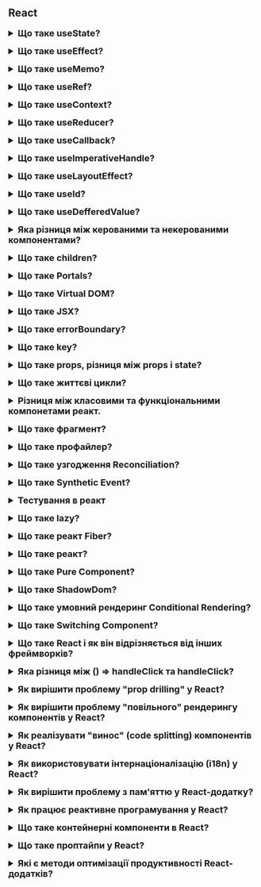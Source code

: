 <h2>React</h2>

<details style="margin-bottom: 15px;">
  <summary style="cursor: pointer; outline: none; font-weight: bold; font-size: 18px;">
    Що таке useState?
  </summary>
  <div style="padding: 10px; font-size: 16px;">
    <p>Це хук, який дозволяє додавати змінну стану до компонента. useState приймає початковий стан і повертає масив із двома елементами</p>
    <pre>const [count, setCount] = useState(0);</pre>
    <ul>
    <li>Поточний стан змінної стану <code>state</code></li>
    <li>Функція, яка використовується для оновлення стану <code>setState</code></li>
    </ul>
    <p><code>setState</code> - приймає тільки один аргумент. Він асинхронний, щоб уникнути зациклення рендерингу. Коли викликаєте setState, React додає змінну стану. Потім реакт рендерить компонент, коли черга змінної стану буде порожньою. setState асинхронний з двох основних причин: для підвищення продуктивності, для забезпечення атомарності(означає, що оновлення стану відбувається як єдина операція). Якщо потрібно синхронно оновлювати стан, використовуйте useReducer. 
    <code>state</code> -  це сутність, яка зберігає динамічні дані компонента React і дозволяє компоненту  відстежувати зміни між рендерами. <code>setState</code> відстежує зміни між рендерами за допомогою черги змін стану. Коли викликаєте <code>setState</code>, реакт додає зміну стану до черги змін стану. Реакт потім рендерить компоненти, коли черга змін стану буде порожня.</p>
  </div>
</details>
<details style="margin-bottom: 15px;">
  <summary style="cursor: pointer; outline: none; font-weight: bold; font-size: 18px;">
    Що таке useEffect?
  </summary>
  <div style="padding: 10px; font-size: 16px;">
    <pre>  
      useEffect(() => {
        // code...
      }, []);
    </pre>
    <p>Це хук, який дозволяє виконувати side effects(побічні ефекти) у функціональних компонентах. </br>Побічні ефекти - це дії, які змінюють середовище, наприклад, таймери, викликання сторонніх бібліотек, запис у базу даних або зміни у DOM. 
    </br>useEffect приймає два аргументи. </br>Перший аргумент - це функція, яка виконується при першому рендері компонента. </br>Другий аргумент - це масив залежностей, які визначаються, коли хук повинен бути викликаний повторно.</br>useEffect є асинхронний з двох основних причин: для підвищення продуктивності, для забезпечення атомарності(означає, що оновлення стану відбувається як єдина операція), якщо потрібно викликати зміни синхронно використовуйте useLayoutEffect.</br>useEffect має два життєвих цикла: монтування(componentDidMount()) та оновлення(componentDidUpdate()). Щоб зробити видалення(componentWillUnmount()) можна використовувати функцію з очисткою, ця функція буде викликана при розмонтуванні компонента.</br>
    <pre>  
      useEffect(() => {
      const intervalId = setInterval(() => {
        setCount(count + 1);
      }, 1000);
      return () => clearInterval(intervalId); // розмонтування
      }, []);
  </pre>
   Зазвичай в useEffect роблять запити до бекенду.
  </p>
  </div>
</details>
<details style="margin-bottom: 15px;">
  <summary style="cursor: pointer; outline: none; font-weight: bold; font-size: 18px;">
    Що таке useMemo?
  </summary>
  <div style="padding: 10px; font-size: 16px;">
  <pre>  const memoizedResult = useMemo(() => {
    const calculation = input * input * input;
    return calculation;
  }, [input]);
  </pre>
    <p>Це хук, який дозволяє зберігати результат обчислення в кеші. </br>Функція обчислення - це функція буде викликатись лише один раз, коли значення стану зміниться.</br> Масив залежностей - P.S. Якщо жодна з залежностей не зміниться, то useMemo поверне, те саме значення, що було в попередньому рендерингу. </br> useMemo синхронний.</br> Різниця між useMemo та memo:
    </br>useMemo - повертає закешований результат обчислення. </br> memo - це компонент реакт, який приймає компонент в якості вхідного значення та повертає закешований компонент, працює гарно у звязці з useCallback.</p>
  </div>
</details>
<details style="margin-bottom: 15px;">
  <summary style="cursor: pointer; outline: none; font-weight: bold; font-size: 18px;">
    Що таке useRef?
  </summary>
  <pre>
    const inputRef = useRef(null);
  </pre>
  <div style="padding: 10px; font-size: 16px;">
    <p>Це хук, який дозволяє створювати та зберігати посилання на обєкт, який залишається не змінним між рендерами. Зміни у useRef не призводять до перерендерингу компонента. </br> useRef повертає обєкт ref з одним атрибутом current, який початково встановлює значення, яке вказали.</br> Основне використання useRef:</br>Зберігання посилань на DOM елементи.</br> Зберігання значення між рендерами без їх впливу на перерендеринг.</br> Зберігання handler(обробників) для DOM подій.</p>
  </div>
</details>
<details style="margin-bottom: 15px;">
  <summary style="cursor: pointer; outline: none; font-weight: bold; font-size: 18px;">
    Що таке useContext?
  </summary>
  <div style="padding: 10px; font-size: 16px;">
    <pre>
      // Create a context for global state
      const ThemeContext = createContext('light');
      const theme = useContext(ThemeContext);
    </pre>
    <p>Це хук, який дозволяє компонентам зручно отримувати доступ до значень, які були передані через контекст у вищих компонентах дерева компонентів. Контекст дозволяє передавати дані глибоко в дерево компонентів без необхідності передачі пропсів через проміжні рівні.</br>Приймає один аргумент - обєкт контексту, який був створений за допомогою React.createContext.</br> Він є синхронним, що означає, що буде повернуто значення контексту в основному потоці.</p>
  </div>
</details>
<details style="margin-bottom: 15px;">
  <summary style="cursor: pointer; outline: none; font-weight: bold; font-size: 18px;">
    Що таке useReducer?
  </summary>
  <div style="padding: 10px; font-size: 16px;">
    <p>Це хук, який дозволяє керувати станом компонента за допомогою функції reducer. </br>Reducer приймає два аргументи:</br> поточний стан і дію(action) і повертає новий стан, а саме два значення.</br> state - поточний стан компонета. </br> dispatch - функція, яка дозволяє виконати дію.</br><pre>dispatch({type: "INCREMENT"})</pre></br>Reducer є чиста функція.</br><pre>const [state, dispatch] = useReducer(reducer, initialState)</pre></br>reducer - це функція редуктора, яка приймає поточний стан і дію, і повертає новий стан.</br>initialState - початковий стан компонента.
  </div>
</details>
<details style="margin-bottom: 15px;">
  <summary style="cursor: pointer; outline: none; font-weight: bold; font-size: 18px;">
    Що таке useCallback?
  </summary>
  <div style="padding: 10px; font-size: 16px;">
    <pre> 
      const memoizedCallback = useCallback(() => {
        console.log("Callback executed!");
      }, []);
    </pre>
    <p>Це хук, який дозволяє кешувати функцію, щоб уникнути повторного створення функції кожного разу, коли компонент рендериться.</br>Приймає два аргументи:</br>функція - яку потрібно кешувати.</br> масив залежностей - динаміні значення, які можуть змінитися і призвести до повторного створення функції.</br>useCallback повертає закешовану функцію та використовується в обробниках подій, де функція може бути викликана неодноразово.</p>
  </div>
</details>
<details style="margin-bottom: 15px;">
  <summary style="cursor: pointer; outline: none; font-weight: bold; font-size: 18px;">
    Що таке useImperativeHandle?
  </summary>
  <div style="padding: 10px; font-size: 16px;">
    <p>Це хук, який дозволяє налаштовувати значення екземпляра, яке надається батьківським компонентам при використанні ref.
    </br>Приймає три аргументи: </br>імя - це імя екземпляру, яке буде надано батьківським компонентам.(ref)</br> функція - createHandle, функція, що повертає значення, які мають бути відкриті для батьківського компонета.</br>масив залежностей - масив, що визначає, коли має бути оновлений хук.
    <pre>  
      useImperativeHandle(ref, () => ({
      focus: () => {
        inputRef.current.focus();
      },
      getValue: () => {
        return value;
      },
      }));
    </pre>
    </p>
  </div>
</details>
<details style="margin-bottom: 15px;">
  <summary style="cursor: pointer; outline: none; font-weight: bold; font-size: 18px;">
    Що таке useLayoutEffect?
  </summary>
  <div style="padding: 10px; font-size: 16px;">
    <p>useLayoutEffect - це хук React, який запускається синхронно до того, як браузер перемальовує екран. Він призначений для обробки побічних ефектів, які вимагають негайних оновлень макета DOM.</br>useLayoutEffect відрізняється від useEffect тим, що він виконується до того, як браузер закінчить обробку всіх DOM-мутацій. Це означає, що будь-які зміни, внесені в DOM в useLayoutEffect, будуть відображені на екрані до того, як браузер почне рендеринг нового стану компоненту.
    </br>useLayoutEffect можна використовувати для виконання таких завдань, як:</br>Вимірювання розмірів DOM-елементів</br>
    Розрахунок позицій DOM-елементів</br>Виконання анімацій або переходів</br>Приймає два аргументи:</br>функція ефекту;</br> масивзалежностей;</p>
    <pre>  
    useLayoutEffect(() => {
    const { height } = ref.current;
    setTooltipHeight(height);
    }, []);
  </pre>
  </div>
</details>
<details style="margin-bottom: 15px;">
  <summary style="cursor: pointer; outline: none; font-weight: bold; font-size: 18px;">
    Що таке useId?
  </summary>
  <div style="padding: 10px; font-size: 16px;">
    <p>useId - це хук React, який генерує унікальні ідентифікатори для компонентів.</br>useId можна використовувати для таких завдань, як:</br>Генерація унікальних ідентифікаторів для елементів форми.</br>Генерація унікальних ідентифікаторів для елементів, які використовуються з анімаціями або переходами. useId Повертає унікальний строковий ідентифікатов.</p>
    <pre>const id = useId();</pre>
  </div>
</details>
<details style="margin-bottom: 15px;">
  <summary style="cursor: pointer; outline: none; font-weight: bold; font-size: 18px;">
    Що таке useDefferedValue?
  </summary>
  <div style="padding: 10px; font-size: 16px;">
    <p>useDefferedValue - це хук React, який дозволяє відкладати оновлення частини UI. Він приймає на вхід значення, яке буде відкладено до наступного рендерингу компонента.</br>useDefferedValue можна використовувати для таких завдань, як:</br>Завантаження даних з мережі</br>Виконання обчислень, які займають багато часу.</br>Важливо зазначити, що useDefferedValue не впливає на продуктивність компонента.Він просто відкладає оновлення частини UI.</p>
 <pre>  
    useDefferedValue(() => {
      return Math.pow(2, 1000);
    });
  </pre>
  </div>
</details>
<details style="margin-bottom: 15px;">
  <summary style="cursor: pointer; outline: none; font-weight: bold; font-size: 18px;">
    Яка різниця між керованими та некерованими компонентами?
  </summary>
  <div style="padding: 10px; font-size: 16px;">
    <p>Керовані та некеровані компоненти - це два типи компонентів React, які відрізняються тим, як вони керують значеннями своїх елементів форми.</br>Керовані компоненти</br>Керовані компоненти використовують хук useState для зберігання значення своїх елементів форми.</br>Це означає, що React контролює значення цих елементів і оновлює їх при зміні стану компонента.</br>Некеровані компоненти.</br>Некеровані компоненти використовують DOM-рефи для отримання значення своїх елементів форми. </br>Це означає, що компонент сам відповідає за зберігання значення своїх елементів і оновлює їх при необхідності.</br>Різниця між керованими та некерованими компонентами.</br>Основна різниця між керованими та некерованими компонентами полягає в тому, хто відповідає за зберігання значення елементів форми. </br>У керованих компонентах React відповідає за зберігання значення елементів форми. </br>У некерованих компонентах сам компонент відповідає за зберігання значення елементів форми.</br>Керовані компоненти.</br>Переваги:</br>Прості у використанні</br>Легко тестувати</br>Недоліки:</br>Можуть призвести до проблем з продуктивністю, якщо значення елементів форми змінюються часто.</br>Некеровані компоненти.</br>Переваги:</br>Можуть бути більш ефективними, ніж керовані компоненти, якщо значення елементів форми змінюються рідко.</br>Недоліки:</br>Більш складні у використанні</br>Труднощі з тестуванням</br>Коли використовувати керовані компоненти?</br>Керовані компоненти слід використовувати в таких випадках:</br>Коли значення елементів форми змінюються часто</br>Коли необхідно, щоб React керував значенням елементів форми</br>Коли використовувати некеровані компоненти?</br>Некеровані компоненти слід використовувати в таких випадках:</br>Коли значення елементів форми змінюються рідко</br>Коли необхідно, щоб компонент сам відповідав за зберігання значення елементів форми</p>
  </div>
</details>
<details style="margin-bottom: 15px;">
  <summary style="cursor: pointer; outline: none; font-weight: bold; font-size: 18px;">
    Що таке children?
  </summary>
  <div style="padding: 10px; font-size: 16px;">
    <p>Children - це спеціальний пропс React, який використовується для передачі в компонент даних, які будуть відображені в якості його потомків. Children вказує на елементи, які розміщені між відкриваючим і закриваючим тегом компонента.</p>
  </div>
</details>
<details style="margin-bottom: 15px;">
  <summary style="cursor: pointer; outline: none; font-weight: bold; font-size: 18px;">
    Що таке Portals?
  </summary>
  <div style="padding: 10px; font-size: 16px;">
    <p>Портали в React - це спеціальні компоненти, які дозволяють рендерити дочірні елементи в DOM-вузол, який знаходиться за межами DOM-ієрархії батьківського компонента.</br>Портали можуть бути корисні в таких випадках:</br>Коли необхідно відобразити компонент, який повинен бути видимий поза батьківським компонентом. Наприклад, компонент, який відображає повідомлення про помилку або підказку.</br>Коли необхідно відобразити компонент, який повинен бути видимий в різних точках DOM. Наприклад, компонент, який відображає меню або панель інструментів.</br>Коли необхідно відобразити компонент, який повинен бути видимий в різних вікнах або вкладках.</p>
  <pre>
  function App() {
    return (
      <div>
        <h1>Hello, world!</h1>
        <Portal>
          <div></div>
        </Portal>
      </div>
    );
  }
  </pre>
  </div>
</details>
<details style="margin-bottom: 15px;">
  <summary style="cursor: pointer; outline: none; font-weight: bold; font-size: 18px;">
    Що таке Virtual DOM?
  </summary>
  <div style="padding: 10px; font-size: 16px;">
    <p>Віртуальний DOM (VDOM) - це концепція програмування, в якій ідеальне або «віртуальне» представлення інтерфейсу користувача зберігається в пам'яті і синхронізується з «настоящим» DOM за допомогою бібліотеки, такої як ReactDOM. Цей процес називається узгодженням.</br>VDOM в React використовується для підвищення продуктивності. Він дозволяє React швидко відстежувати зміни в стані компонента і синхронізувати їх з DOM тільки в разі необхідності.</br>VDOM також дозволяє React підтримувати ієрархію DOM. Це означає, що React може відтворювати дерева компонентів, які складаються з інших компонентів.</br>VDOM реалізований в React за допомогою даних про структуру DOM, які називаються «деревом елементів». Дерево елементів - це об'єкт, який представляє структуру DOM у вигляді дерева.</br>React використовує алгоритм узгодження для порівняння дерева елементів з поточним DOM. Якщо дерева не збігаються, React вносить необхідні зміни в DOM.</p>
  </div>
</details>
<details style="margin-bottom: 15px;">
  <summary style="cursor: pointer; outline: none; font-weight: bold; font-size: 18px;">
    Що таке JSX?
  </summary>
  <div style="padding: 10px; font-size: 16px;">
    <p>JSX - це розширення синтаксису JavaScript, яке дозволяє описувати інтерфейс користувача в стилі HTML. JSX використовується в React для створення компонентів.</br>JSX-код складається з тегів HTML, які можуть містити текст, атрибути і інші JSX-елементи. JSX-код компілюється в звичайний JavaScript, який потім виконується React.</p>
  </div>
</details>
<details style="margin-bottom: 15px;">
  <summary style="cursor: pointer; outline: none; font-weight: bold; font-size: 18px;">
    Що таке errorBoundary?
  </summary>
  <div style="padding: 10px; font-size: 16px;">
    <p>Error Boundary - це класовий компонент React, який відстежує помилки в своїх дочірніх компонентах. Якщо в дочірньому компоненті виникає помилка, Error Boundary відображає запасний UI замість того, щоб показувати білий екран.</br>Error Boundary приймає на вхід один обов'язковий пропс component(компонент, який повинен бути відображений як запасний UI). Цей пропс вказує на компонент, який повинен бути відображений як запасний UI.</br>Використовує метод componentDidCatch(), цей метод викликається, коли в дочірньому компоненті виникає помилка. </br>Метод componentDidCatch() отримує два аргументи: error - інформація про помилку, яка включає стек виклику. errorInfo - інформація про помилку, яка включає стек виклику. Потім огорнути в звичайний компонент <code><ErrorBoundary></ErrorBoundary></code></br>Не працює: з асинхронним кодом, при серверному рендеренгу, в самому Error Boundary</p>
  </div>
</details>
<details style="margin-bottom: 15px;">
  <summary style="cursor: pointer; outline: none; font-weight: bold; font-size: 18px;">
    Що таке key?
  </summary>
  <div style="padding: 10px; font-size: 16px;">
    <p>Ключ (key) - це спеціальний атрибут, який використовується в React для ідентифікації елементів в списках і масивах.
    </br>Ключі допомагають React відстежувати зміни в списках і масивах і синхронізувати їх з DOM тільки в разі необхідності.</br>
    Ключі повинні бути унікальними для кожного елемента в списку або масиві. Вони можуть бути будь-яким типом даних, який можна використовувати як ідентифікатор, наприклад, число, рядок, об'єкт або функція.</br>
    Якщо ключі не вказані, React буде використовувати індекс елемента в списку або масиві в якості ключа. Це може призвести до проблем з продуктивності, оскільки React буде порівнювати індекси елементів в списку або масиві з минулим станом.</p>
  </div>
</details>
<details style="margin-bottom: 15px;">
  <summary style="cursor: pointer; outline: none; font-weight: bold; font-size: 18px;">
    Що таке props, різниця між props і state?
  </summary>
  <div style="padding: 10px; font-size: 16px;">
    <p>Props (англ. properties, властивості) - це дані, які передаються в компонент як параметри. Props передаються з батьківського компонента до дочірнього.</br>State (англ. state, стан) - це дані, які зберігаються всередині компонента. State може бути змінений компонентом самостійно.</br>Основна різниця між props і state полягає в тому, що props передаються в компонент ззовні, а state зберігається всередині компонента.</p>
  </div>
</details>
<details style="margin-bottom: 15px;">
  <summary style="cursor: pointer; outline: none; font-weight: bold; font-size: 18px;">
    Що таке життєві цикли?
  </summary>
  <div style="padding: 10px; font-size: 16px;">
    <p>componentDidMount(): Ця подія відбуваєтся після того, як компонент буде монтований в DOM.</br>
      componentDidUpdate(): Ця подія відбуваються після того, як компонент буде оновлений.</br>
      componentWillUnmount(): Ця подія відбуваєтся перед тим, як компонент буде демонтований з DOM.</p>
  </div>
</details>
<details style="margin-bottom: 15px;">
  <summary style="cursor: pointer; outline: none; font-weight: bold; font-size: 18px;">
    Різниця між класовими та функціональними компонетами реакт.
  </summary>
  <div style="padding: 10px; font-size: 16px;">
    <p>1. Синтаксис; </br>2. Функціональність - класові мають доступ до цих методів життєвого циклу, а функціональність до деяких. </br>3. Оптимізація - класові компонети можуть бути менш ефективними, ніж функціональні, оскільки вони створюють екземпляр класу при кожному рендерингу. Функціональні є навпаки функціями, які можуть бути повторно використанні без створення нових екземплярів.</p>
  </div>
</details>
<details style="margin-bottom: 15px;">
  <summary style="cursor: pointer; outline: none; font-weight: bold; font-size: 18px;">
    Що таке фрагмент?
  </summary>
  <div style="padding: 10px; font-size: 16px;">
    <p>Фрагмент (англ. Fragment) - це компонент React, який не відображає в DOM жодного елемента. Фрагменти використовуються для об'єднання декількох елементів в один.</br>Фрагменти оголошуються за допомогою тегу <code><React.Fragment></code>. Фрагменти можуть містити будь-який JSX-код, включаючи теги, атрибути, текст і інші фрагменти.</p>
  </div>
</details>
<details style="margin-bottom: 15px;">
  <summary style="cursor: pointer; outline: none; font-weight: bold; font-size: 18px;">
    Що таке профайлер?
  </summary>
  <div style="padding: 10px; font-size: 16px;">
    <p>Профайлер в React - це інструмент, який дозволяє відстежувати продуктивність React-додатків. Профайлер може допомогти вам визначити, які частини вашого додатка займають найбільше часу для рендерингу.</br>Профайлер React доступний у двох варіантах:</br>Стандартний профайлер: Цей профайлер є частиною пакету React. Його можна використовувати для відстеження продуктивності додатка в режимі розробки.</br>Профайлер React DevTools: Цей профайлер є частиною набору інструментів React DevTools. Його можна використовувати для відстеження продуктивності додатка в режимі розробки та в режимі випуску.
    </br>Профайлер React збирає наступні дані про продуктивність:</br>
    Час рендерингу: Час, який потрібен для рендерингу кожного компонента.</br>
    Кількість рендерів: Кількість разів, коли кожен компонент був відрендерован.</br>
    Кількість об'єктів: Кількість об'єктів, створених React.</br>
    Кількість об'єктів, які були видалені.</p>
  </div>
</details>
<details style="margin-bottom: 15px;">
  <summary style="cursor: pointer; outline: none; font-weight: bold; font-size: 18px;">
    Що таке узгодження Reconciliation?
  </summary>
  <div style="padding: 10px; font-size: 16px;">
    <p>Узгодження (англ. reconciliation) - це процес, який React використовує для синхронізації DOM з станом компонентів. Узгодження відбувається кожного разу, коли компонент рендерується або оновлюється.Узгодження складається з наступних етапів:
    </br>Порівняння: React порівнює попередній і новий стан компонента.</br>Ідентифікація змін: React визначає, які елементи в DOM потрібно змінити.</br>Внесення змін: React вносить необхідні зміни в DOM. </br>Для прикладу використовується в віртуальному домі React.</p>
  </div>
</details>
<details style="margin-bottom: 15px;">
  <summary style="cursor: pointer; outline: none; font-weight: bold; font-size: 18px;">
    Що таке Synthetic Event?
  </summary>
  <div style="padding: 10px; font-size: 16px;">
    <p>Synthetic Event - це обгортка навколо нативної події браузера. Вона має той же інтерфейс, що і нативна подія, включаючи методи stopPropagation() та preventDefault() . Ця обгортка допомагає подіям працювати однаково у всіх браузерах.
    </br>Synthetic Event використовується в React для обробки подій. Коли компонент отримує подію, React створює об'єкт Synthetic Event і передає її компоненту. Компонент може використовувати об'єкт Synthetic Event для отримання інформації про подію, наприклад, про тип події, про те, який елемент її викликав і про те, які координати миші або сенсорного екрану були при натисканні.</p>
  </div>
</details>
<details style="margin-bottom: 15px;">
  <summary style="cursor: pointer; outline: none; font-weight: bold; font-size: 18px;">
    Тестування в реакт
  </summary>
  <div style="padding: 10px; font-size: 16px;">
    <p>Використовують фрейворк Jest або бібліотеку Enzyme.</br> 
    Методи в Jest.</br> 
    test або it - виконується для тестових кейсів.</br> 
    expect - для оголошення очікуваного результату.</br>
    матчери - методи, які використовує expect для порівняння значень.</br>
    beforeEach та afterEach - використовуються для виконання коду.</br>
    beforeAll та afterAll - використовується для виконання до і після усіх тестів.</br>
    describe - групує тести в окремий блок, дозволяючи використовувати beforeEach, afterEach, beforeAll, afterAll.</br>
    to be - метчери для порівняння значень у тестах.</br>
    toThrow - перевірка на викидання винятку.
    </p>
  </div>
</details>
<details style="margin-bottom: 15px;">
  <summary style="cursor: pointer; outline: none; font-weight: bold; font-size: 18px;">
    Що таке lazy?
  </summary>
  <div style="padding: 10px; font-size: 16px;">
    <p>В React lazy - це функція, яка повертає Promise, який при вирішенні повертає модуль з default-експортом, який містить React-компонент. Lazy-компоненти можна використовувати для відкладеного завантаження компонентів, які не потрібні користувачеві на початку завантаження сторінки.</br>Lazy-компоненти можна використовувати для відкладеного завантаження таких компонентів:</br>Компоненти, які відображаються тільки в певних умовах, наприклад, тільки якщо користувач ввів певне значення.</br>Компоненти, які є великими або складними, наприклад, компоненти, які відображають велику кількість даних або які використовують багато ресурсів.</br>Компоненти, які є зовнішніми, наприклад, компоненти, які отримані з сторонньої бібліотеки.</br>Щоб використовувати lazy компонент, ви повинні обернути його в компонент Suspense. Компонент Suspense буде відображати заміщаючий вміст, поки компонент не буде завантажено.</br>Fallback використовується з компонентами Suspense, які дозволяють ліниво завантажувати компоненти. Компонент Suspense буде відображати fallback, поки компонент не буде завантажено. Як тільки компонент буде завантажено, він буде відображатись замість fallback.</p>
    <pre>
      const OtherComponent = lazy(() => import('./OtherComponent'));

      const App = () => {
        return (
          <div>
            <Suspense fallback={<div>Завантаження...</div>}>
              <OtherComponent />
            </Suspense>
          </div>
        );
      };

  </pre>
  </div>
</details>
<details style="margin-bottom: 15px;">
  <summary style="cursor: pointer; outline: none; font-weight: bold; font-size: 18px;">
    Що таке реакт Fiber?
  </summary>
  <div style="padding: 10px; font-size: 16px;">
    <p>Fiber -це нова архітектура реакт, яка була введена в React 16. Fiber дозволяє React рендерити інтерфейс користувача більш ефективно та з меншою затримкою.</br>
    Fiber складається з двох фаз:</br>
    Фаза порівнянь</br>
    Фаза рендерингу</br>
    Fiber має кілька переваг перед попередньою архітекторою реакт:</br>
    Покращена продуктивність</br>
    Зменшена затримка</br>
    Більша гнучкість </p>
  </div>
</details>
<details style="margin-bottom: 15px;">
  <summary style="cursor: pointer; outline: none; font-weight: bold; font-size: 18px;">
    Що таке реакт?
  </summary>
  <div style="padding: 10px; font-size: 16px;">
    <p>Реакт - це бібліотека для створення інтерфейсів користувача. Реакт використовує декларативний підхід до програмування і базується на компонентах, які є відновлюваними та повторно використовуваними елементами інтерфейсу.</p>
  </div>
</details>
<details style="margin-bottom: 15px;">
  <summary style="cursor: pointer; outline: none; font-weight: bold; font-size: 18px;">
    Що таке Pure Component?
  </summary>
  <div style="padding: 10px; font-size: 16px;">
    <p>Це компонет, який завжди рендерить однаковий результат при одних і тих же значеннях пропсів. Маємо огорнути в memo для того, щоб не було лишнього рендерингу.</p>
  </div>
</details>
<details style="margin-bottom: 15px;">
  <summary style="cursor: pointer; outline: none; font-weight: bold; font-size: 18px;">
    Що таке ShadowDom?
  </summary>
  <div style="padding: 10px; font-size: 16px;">
    <p>Це технологія, яка дозволяє ізолювати та інкапсолювати частини DOM від решти документа. Зазвичай, коли ви створюєте сторінку веб-сайту, всі стилі та скрипти,які ви використовуєте, мають глобальний доступ до елементів DOM.</br> 
    Shadow DOM вирішує цю проблему, дозволяючи створювати ізольовані компоненти з їх власними стилями та скриптами, які не впливають на решту сторінки</p>
  </div>
</details>
<details style="margin-bottom: 15px;">
  <summary style="cursor: pointer; outline: none; font-weight: bold; font-size: 18px;">
    Що таке умовний рендеринг Conditional Rendering?
  </summary>
  <div style="padding: 10px; font-size: 16px;">
    <p>Умовний рендеринг - це техніка, яка дозволяє відобразити або приховати елементи користувацького інтерфейсу залежно від значення змінної або виразу.</br> 
    У React умовний рендеринг можна реалізувати за допомогою наступних методів:</br> 
    Умовні оператори: Умовні оператори, такі як if і else, можуть використовуватися для перевірки умови і відображення потрібного фрагмента інтерфейсу користувача.</br> 
    Логічні оператори: Логічні оператори, такі як &&, ||, і !, можуть використовуватися для створення складніших умов.</br> 
    Числа: Значення 0 вважається false, а будь-яке інше значення вважається true.</br> 
    Порожні масиви: Порожній масив вважається false, а будь-який інший масив вважається true.</br> 
    Порожні об'єкти: Порожній об'єкт вважається false, а будь-який інший об'єкт вважається true.</p>
  </div>
</details>
<details style="margin-bottom: 15px;">
  <summary style="cursor: pointer; outline: none; font-weight: bold; font-size: 18px;">
    Що таке Switching Component?
  </summary>
  <div style="padding: 10px; font-size: 16px;">
    <p>Це компонент, який дозволяє відобразити один із кількох компонентів залежно від значення змінної або виразу. Реалізується за допомогою <code>switch</code>.</p>
  </div>
</details>
<details style="margin-bottom: 15px;">
  <summary style="cursor: pointer; outline: none; font-weight: bold; font-size: 18px;">
    Що таке React і як він відрізняється від інших фреймворків?
  </summary>
  <div style="padding: 10px; font-size: 16px;">
    <p>React - це бібліотека для розробки інтерфейсів користувача (UI), яка створена компанією Facebook. Вона дозволяє розробникам побудувати ефективні та динамічні веб-додатки, які оновлюються в реальному часі без перезавантаження сторінки.
    Основні особливості React:<br>
    - Компонентна архітектура: React базується на ідеї компонентів, які є невеликими, самостійними блоками побудови UI. Це спрощує структуру додатку та полегшує його розширення та підтримку.<br>
    - Virtual DOM (віртуальний DOM): React використовує віртуальний DOM для оптимізації оновлення елементів на сторінці. Замість безпосереднього взаємодії з реальним DOM, React працює з віртуальним представленням, яке потім порівнюється з реальним DOM для визначення необхідних оновлень.<br>
    - Односторінковий додаток (Single Page Application - SPA): React дозволяє створювати SPA, де весь контент завантажується один раз, а зміни відбуваються без перезавантаження сторінки. Це полегшує розробку та поліпшує користувацький досвід.<br>
    - JSX (JavaScript XML): React використовує JSX, розширену синтаксису JavaScript, що дозволяє писати код для UI, який схожий на HTML. JSX дозволяє вбудовувати JavaScript-вирази в маркапт, що робить код більш зрозумілим та підтримується транспілятором Babel.<br>
    - Реактивність та одностороннє зв'язування даних: React використовує одностороннє зв'язування даних, що дозволяє просто контролювати стан компонентів та їх оновлення відповідно до зміни даних.<br>
    - Розширюваність: React легко інтегрується з іншими бібліотеками та фреймворками, такими як Redux для керування станом, React Router для реалізації роутингу та багатьма іншими.<br>
    - Велика спільнота та екосистема: React має широку та активну спільноту розробників, а також обширну екосистему інструментів та бібліотек, які полегшують розробку на React.<br>
    В порівнянні з іншими фреймворками, такими як Angular або Vue.js, React відрізняється своєю гнучкістю та фокусом на високопродуктивному рендерингу за допомогою віртуального DOM. </p>
  </div>
</details>
<details style="margin-bottom: 15px;">
  <summary style="cursor: pointer; outline: none; font-weight: bold; font-size: 18px;">
    Яка різниця між () => handleClick та handleClick?
  </summary>
  <div style="padding: 10px; font-size: 16px;">
    <p>Різниця між () => handleClick та handleClick полягає в тому, як передається функція обробника подій.<br>
    1. () => handleClick: Це стрілочна функція, яка призначена для визначення анонімної функції.
    Коли використовується властивість, така як onClick, вона створює нову функцію при кожному рендерингу компонента.
    Це може бути корисно в ситуаціях, де потрібно передати параметри або подійні об'єкти.<br>
    2. handleClick: Це пряма посилання на функцію. Коли використовується властивість, така як onClick, вона буде викликана без створення нової функції при кожному рендерингу компонента.<br>
    Важливою особливістю стрілочних функцій при використанні властивостей, таких як onClick, є те, що вони створюються новими кожен раз, коли компонент рендериться. Це може призвести до проблем, таких як непередбачувана поведінка зі зворотнім викликом, а також до збільшення кількості непотрібних рендерів.<br>
    Якщо ви не потребуєте передавати параметри, і вам важливо уникнути зайвого рендерингу, то можна використовувати просте посилання на функцію, як у випадку handleClick. В іншому випадку, якщо вам потрібно передати параметри чи отримати доступ до контексту компонента, використовуйте стрілочні функції.</p>
  </div>
</details>
<details style="margin-bottom: 15px;">
  <summary style="cursor: pointer; outline: none; font-weight: bold; font-size: 18px;">
    Як вирішити проблему "prop drilling" у React?
  </summary>
  <div style="padding: 10px; font-size: 16px;">
    <p>"Prop drilling" - це ситуація у React, коли вам потрібно передати пропси через багато рівнів дочірніх компонентів, навіть які не використовують ці пропси. Це може зробити код менш читабельним і підвищити його складність.
    Для вирішення проблеми "prop drilling" ви можете використовувати такі методи:
    - Контекст (Context API).
    - Redux або Інші Управління Станом.
    - Власний Хук для Управління Станом.
    - Компоненти Вищого Порядку (HOC) або Компоненти-Контейнери.
</p>
  </div>
</details>
<details style="margin-bottom: 15px;">
  <summary style="cursor: pointer; outline: none; font-weight: bold; font-size: 18px;">
    Як вирішити проблему "повільного" рендерингу компонентів у React?
  </summary>
  <div style="padding: 10px; font-size: 16px;">
    <p>Проблема "повільного" рендерингу компонентів у React може бути викликана різними факторами, такими як неоптимальна логіка рендерингу, неправильне використання стану та ефектів, чи неефективна оптимізація.<br>
    Як вирішити цю проблему:<br>
    1. Оптимізація Рендерингу:<br>
    - Використовуйте оптимізації рендерингу, такі як React.memo або shouldComponentUpdate (для класових компонентів), щоб уникнути непотрібних рендерів.<br>
    - Перевірте та зменште кількість компонентів, які рендеряться, особливо великі списки елементів.<br>
    2. Використання Ключів:<br>
    - Впевніться, що ви використовуєте унікальні ключі для списків компонентів, щоб уникнути повільного перерендерингу через зміни порядку або кількості елементів.<br>
    3. Ліниве Завантаження (Lazy Loading):<br>
    - Використовуйте ліниве завантаження для компонентів, які не потрібно завантажувати відразу. Це дозволяє зменшити ініціальний обсяг завантаження.<br>
    4. Оптимізація Зображень та Медіа:<br>
    - Оптимізуйте зображення та медіафайли. Використовуйте формати, які підтримують стиснення та втрату якості, де це можливо.<br>
    - Використовуйте зображення з правильними розмірами та вказуйте їхні розміри у стилях або атрибутах width та height.<br>
    5. Пакетування та Мініфікація Коду:<br>
    - Використовуйте інструменти пакетування та мініфікації коду, такі як Webpack або Parcel, для зменшення розміру бандлу та покращення завантаження сторінки.<br>
    6. Використання Мемоізації:<br>
    - Використовуйте мемоізацію для обчислюваних значень або логіки, яка може бути кешована.<br>
    7. Оптимізація Запитів та Даних:<br>
    - Використовуйте оптимізовані запити до сервера, асинхронне завантаження даних, та кешування результатів, де це можливо.<br>
    8. Моніторинг та Профілювання:<br>
    - Використовуйте інструменти для моніторингу та профілювання коду, такі як React DevTools або Chrome DevTools, щоб виявити та вирішити проблемні частини коду.</p>
  </div>
</details>
<details style="margin-bottom: 15px;">
  <summary style="cursor: pointer; outline: none; font-weight: bold; font-size: 18px;">
    Як реалізувати "винос" (code splitting) компонентів у React?
  </summary>
  <div style="padding: 10px; font-size: 16px;">
    <p>Винос компонентів (code splitting) у React дозволяє розділити ваш код на невеликі частини (chunks) і завантажувати їх динамічно лише тоді, коли вони потрібні. Це поліпшує швидкодію завантаження вашого додатка, особливо на великих проектах. В React, для досягнення виносу компонентів, використовуються два основних підходи: React.lazy та import().<br>
    Використання React.lazy:<br>
    - З React.lazy ви можете виносити компоненти, що використовують динамічний import. Це робить завантаження компонентів лінивим (lazy). Важливо враховувати, що React.lazy підтримується лише для default експортів. Якщо ваш компонент експортується не за замовчуванням, вам слід використовувати додаткові підходи.</p>
  </div>
</details>
<details style="margin-bottom: 15px;">
  <summary style="cursor: pointer; outline: none; font-weight: bold; font-size: 18px;">
    Як використовувати інтернаціоналізацію (i18n) у React?
  </summary>
  <div style="padding: 10px; font-size: 16px;">
    <p>Інтернаціоналізація (i18n) у React дозволяє адаптувати ваш додаток для використання різних мов. Найпоширенішими підходами є використання бібліотек для управління текстовими рядками та локалізації. Один з популярних варіантів - це використання бібліотеки i18next та react-i18next. Використовуйте useTranslation хук та Trans або функцію t компонент для отримання перекладу в компонентах.</p>
  </div>
</details>
<details style="margin-bottom: 15px;">
  <summary style="cursor: pointer; outline: none; font-weight: bold; font-size: 18px;">
    Як вирішити проблему з пам'яттю у React-додатку?
  </summary>
  <div style="padding: 10px; font-size: 16px;">
    <p>Проблеми з пам'яттю в React можуть виникнути через різні причини, і їх вирішення може бути залежно від конкретної ситуації. Ось деякі стратегії для роботи з проблемами пам'яті у React-додатку:
    1. Використовуйте React DevTools: Використовуйте інструменти розробника React DevTools для відстеження, як компоненти монтується та розміщуються в пам'яті. Це допоможе виявити непотрібні компоненти, які можуть залишатися в пам'яті.
    2. Видаляйте підписки та ресурси: Пам'ять може витікати через невидалені підписки на події, таймери, або інші ресурси. Впевніться, що ви коректно видаляєте підписки та звільняєте ресурси в методі componentWillUnmount або використовуйте useEffect з функцією очищення для функціональних компонентів.
    3. Уникайте зайвих рендерів: Використовуйте методи життєвого циклу, такі як shouldComponentUpdate (для класових компонентів) чи React.memo (для функціональних компонентів), щоб уникнути непотрібних рендерів, які можуть вести до витоків пам'яті.
    4. Оптимізація зображень та ресурсів: Зображення та інші ресурси можуть бути великими. Використовуйте оптимізацію зображень (наприклад, WebP), розгляньте можливість використання лінивого завантаження (lazy loading) для зображень, що не з'являються на початковому екрані.
    5. Мемоізація та ліниве завантаження: Використовуйте мемоізацію компонентів та ліниве завантаження (lazy loading) для збереження ресурсів та оптимізації завантаження компонентів при необхідності.
    6. Використовуйте аналізатори пам'яті: Використовуйте інструменти аналізу пам'яті (наприклад, Chrome DevTools Profiler) для виявлення і аналізу витоків пам'яті. Це допоможе виявити компоненти або об'єкти, які залишаються в пам'яті.
    7. Оптимізація з інструментами бібліотек та фреймворків: Багато бібліотек та фреймворків, таких як Redux, мають вбудовані інструменти для оптимізації та виявлення проблем з пам'яттю.</p>
  </div>
</details>
<details style="margin-bottom: 15px;">
  <summary style="cursor: pointer; outline: none; font-weight: bold; font-size: 18px;">
    Як працює реактивне програмування у React?
  </summary>
  <div style="padding: 10px; font-size: 16px;">
    <p>Реактивне програмування (RP) — це програмний підхід, який спрощує роботу з асинхронним кодом та обробкою подій. У контексті React, реактивне програмування може використовуватися для ефективного оновлення інтерфейсу користувача відповідно до змін в даних або подій. У React реактивні концепції можна реалізувати за допомогою бібліотеки або патерну програмування, такого як Redux, RxJS, або використовуючи хуки та функціональний стиль програмування.</p>
  </div>
</details>
<details style="margin-bottom: 15px;">
  <summary style="cursor: pointer; outline: none; font-weight: bold; font-size: 18px;">
    Що таке контейнерні компоненти в React?
  </summary>
  <div style="padding: 10px; font-size: 16px;">
    <p>В React термін "контейнерні компоненти" (container components) використовується для опису компонент, які відповідають за управління станом, логікою та іншими аспектами взаємодії з даними. Контейнерні компоненти зазвичай відокремлені від презентаційних (presentational) компонентів, які відповідають за відображення інтерфейсу.</p>
  </div>
</details>
<details style="margin-bottom: 15px;">
  <summary style="cursor: pointer; outline: none; font-weight: bold; font-size: 18px;">
    Що таке проптайпи у React?
  </summary>
  <div style="padding: 10px; font-size: 16px;">
    <p>PropTypes (проптайпи) - це механізм в React, який дозволяє вам визначити типи властивостей (props), які очікується передати в компонент. Визначення проптайпів служить для валідації та документації коду, а також для попередження про можливі помилки під час використання компоненту. Щоб використовувати проптайпи в React, використовується бібліотека prop-types, яка зазвичай імпортується з prop-types і включає набір функцій для визначення типів проптайпів. isRequired говорить про те, що є обов'язковим проптайпом. Наприклад, <br>
    MyComponent.propTypes = {<br>
        name: PropTypes.string.isRequired,<br>
    };</p>
  </div>
</details>
<details style="margin-bottom: 15px;">
  <summary style="cursor: pointer; outline: none; font-weight: bold; font-size: 18px;">
    Які є методи оптимізації продуктивності React-додатків?
  </summary>
  <div style="padding: 10px; font-size: 16px;">
    <p>1. Ліниве завантаження (Lazy Loading): Використовуйте ліниве завантаження для компонентів та бібліотек, що не завжди потрібні на початковому етапі. Це дозволяє зменшити обсяг завантажуваного коду та швидше завантажувати початкову сторінку.<br>
    2. Мемоїзація (Memoization): Використовуйте React.memo для мемоїзації компонентів. Це дозволяє уникати зайвого рендерингу компонентів, якщо їх властивості не змінилися.<br>
    3. Використання ключів (Keys) у списку компонентів: Вказуйте унікальні ключі при створенні списків компонентів. Це дозволяє React ефективно оновлювати та перерендерювати тільки необхідні елементи списку, а не весь список.<br>
    4. Оптимізація Рендерингу: Використовуйте методи оптимізації рендерингу, такі як React.memo, useMemo, та useCallback для уникнення зайвого рендерингу та перерахунку значень.<br>
    5. Кешування Даних: Робота із Redux та Mobx. Кешуйте результати запитів до сервера або обчислень, щоб уникнути повторного виконання тих самих дій у разі, якщо дані не змінилися.<br>
    6. Оптимізація Зображень та Медіа: Оптимізуйте розмір та формат зображень та медіа-файлів, використовуйте lazy loading для зображень.<br>
    7. Server-Side Rendering (SSR): Використовуйте Server-Side Rendering для покращення швидкодії та SEO вашого додатку.<br>
    8. Профілювання та Оптимізація: Використовуйте інструменти профілювання, такі як React DevTools або Chrome DevTools для виявлення та вирішення джерел низької продуктивності.</p>
  </div>
</details>
